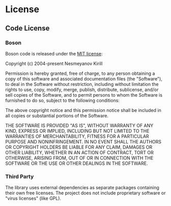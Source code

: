 # License

## Code License

### Boson

Boson code is released under the [MIT license](https://opensource.org/license/mit):

Copyright (c) 2004-present Nesmeyanov Kirill

Permission is hereby granted, free of charge, to any person obtaining a copy of
this software and associated documentation files (the "Software"), to deal in
the Software without restriction, including without limitation the rights to
use, copy, modify, merge, publish, distribute, sublicense, and/or sell copies
of the Software, and to permit persons to whom the Software is furnished to do
so, subject to the following conditions:

The above copyright notice and this permission notice shall be included in all
copies or substantial portions of the Software.

THE SOFTWARE IS PROVIDED "AS IS", WITHOUT WARRANTY OF ANY KIND, EXPRESS OR
IMPLIED, INCLUDING BUT NOT LIMITED TO THE WARRANTIES OF MERCHANTABILITY,
FITNESS FOR A PARTICULAR PURPOSE AND NONINFRINGEMENT. IN NO EVENT SHALL THE
AUTHORS OR COPYRIGHT HOLDERS BE LIABLE FOR ANY CLAIM, DAMAGES OR OTHER LIABILITY,
WHETHER IN AN ACTION OF CONTRACT, TORT OR OTHERWISE, ARISING FROM, OUT OF OR IN
CONNECTION WITH THE SOFTWARE OR THE USE OR OTHER DEALINGS IN THE SOFTWARE.

### Third Party

The library uses external dependencies as separate packages containing their 
own free licenses. The project does not include proprietary software or 
"virus licenses" (like GPL).
